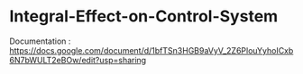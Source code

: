 # Integral-Effect-on-Control-System

Documentation : https://docs.google.com/document/d/1bfTSn3HGB9aVyV_2Z6PlouYyhoICxb6N7bWULT2eBOw/edit?usp=sharing
